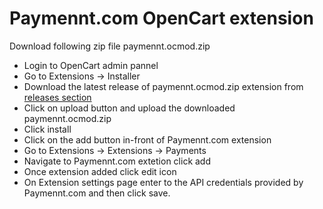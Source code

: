 # Paymennt.com OpenCart extension

Download following zip file paymennt.ocmod.zip

- Login to OpenCart admin pannel
- Go to Extensions -> Installer
- Download the latest release of paymennt.ocmod.zip extension from [releases section](https://github.com/paymennt/opencart/releases/latest)
- Click on upload button and upload the downloaded paymennt.ocmod.zip
- Click install
- Click on the add button in-front of Paymennt.com extension
- Go to Extensions -> Extensions -> Payments
- Navigate to Paymennt.com extetion click add
- Once extension added click edit icon
- On Extension settings page enter to the API credentials provided by Paymennt.com and then click save.

